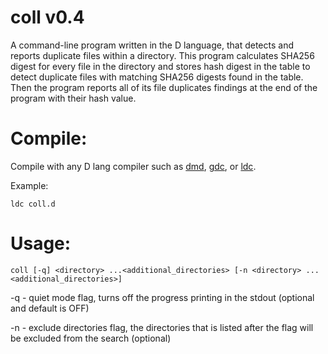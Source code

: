 # coll v0.4
A command-line program written in the D language, that detects and reports duplicate files within a directory. This program calculates SHA256 digest for every file in the directory and stores hash digest in the table to detect duplicate files with matching SHA256 digests found in the table. Then the program reports all of its file duplicates findings at the end of the program with their hash value.

# Compile:
Compile with any D lang compiler such as [dmd](https://wiki.dlang.org/DMD), [gdc](https://wiki.dlang.org/GDC), or [ldc](https://wiki.dlang.org/LDC).

Example:

    ldc coll.d

# Usage: 
    coll [-q] <directory> ...<additional_directories> [-n <directory> ...<additional_directories>]

-q - quiet mode flag, turns off the progress printing in the stdout (optional and default is OFF)

-n - exclude directories flag, the directories that is listed after the flag will be excluded from the search (optional)
